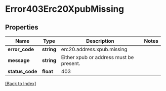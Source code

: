 # Error403Erc20XpubMissing

## Properties

Name | Type | Description | Notes
------------ | ------------- | ------------- | -------------
**error_code** | **string** | erc20.address.xpub.missing |
**message** | **string** | Either xpub or address must be present. |
**status_code** | **float** | 403 |

[[Back to Index]](../index.md)
